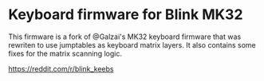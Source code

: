 # Keyboard firmware for Blink MK32

This firmware is a fork of @Galzai's MK32 keyboard firmware that was rewriten to use jumptables as keyboard matrix layers. It also contains some fixes for the matrix scanning logic.

https://reddit.com/r/blink_keebs
